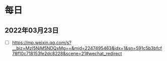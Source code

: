 # 每日

## 2022年03月23日

- [ ] https://mp.weixin.qq.com/s?__biz=MzI5NjM5NDQxMg==&mid=2247495463&idx=1&sn=591c5b3bfcf78f10c718153fe2dc8228&scene=21#wechat_redirect
